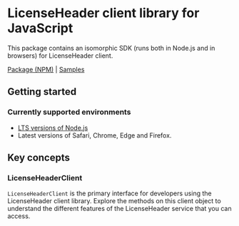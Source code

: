 # LicenseHeader client library for JavaScript

This package contains an isomorphic SDK (runs both in Node.js and in browsers) for LicenseHeader client.



[Package (NPM)](https://www.npmjs.com/package/@msinternal/license-header) |
[Samples](https://github.com/Azure-Samples/azure-samples-js-management)

## Getting started

### Currently supported environments

- [LTS versions of Node.js](https://nodejs.org/about/releases/)
- Latest versions of Safari, Chrome, Edge and Firefox.




## Key concepts

### LicenseHeaderClient

`LicenseHeaderClient` is the primary interface for developers using the LicenseHeader client library. Explore the methods on this client object to understand the different features of the LicenseHeader service that you can access.

